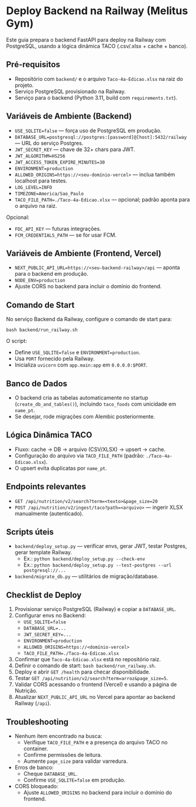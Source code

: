 # Deploy Backend na Railway (Melitus Gym)

Este guia prepara o backend FastAPI para deploy na Railway com PostgreSQL, usando a lógica dinâmica TACO (.csv/.xlsx + cache + banco).

## Pré-requisitos
- Repositório com `backend/` e o arquivo `Taco-4a-Edicao.xlsx` na raiz do projeto.
- Serviço PostgreSQL provisionado na Railway.
- Serviço para o backend (Python 3.11, build com `requirements.txt`).

## Variáveis de Ambiente (Backend)
- `USE_SQLITE=false` — força uso de PostgreSQL em produção.
- `DATABASE_URL=postgresql://postgres:[password]@[host]:5432/railway` — URL do serviço Postgres.
- `JWT_SECRET_KEY` — chave de 32+ chars para JWT.
- `JWT_ALGORITHM=HS256`
- `JWT_ACCESS_TOKEN_EXPIRE_MINUTES=30`
- `ENVIRONMENT=production`
- `ALLOWED_ORIGINS=https://<seu-domínio-vercel>` — inclua também localhost para testes.
- `LOG_LEVEL=INFO`
- `TIMEZONE=America/Sao_Paulo`
- `TACO_FILE_PATH=./Taco-4a-Edicao.xlsx` — opcional; padrão aponta para o arquivo na raiz.

Opcional:
- `FDC_API_KEY` — futuras integrações.
- `FCM_CREDENTIALS_PATH` — se for usar FCM.

## Variáveis de Ambiente (Frontend, Vercel)
- `NEXT_PUBLIC_API_URL=https://<seu-backend-railway>/api` — aponta para o backend em produção.
- `NODE_ENV=production`
- Ajuste CORS no backend para incluir o domínio do frontend.

## Comando de Start
No serviço Backend da Railway, configure o comando de start para:

```
bash backend/run_railway.sh
```

O script:
- Define `USE_SQLITE=false` e `ENVIRONMENT=production`.
- Usa `PORT` fornecido pela Railway.
- Inicializa `uvicorn` com `app.main:app` em `0.0.0.0:$PORT`.

## Banco de Dados
- O backend cria as tabelas automaticamente no startup (`create_db_and_tables()`), incluindo `taco_foods` com unicidade em `name_pt`.
- Se desejar, rode migrações com Alembic posteriormente.

## Lógica Dinâmica TACO
- Fluxo: cache → DB → arquivo (CSV/XLSX) → upsert → cache.
- Configuração do arquivo via `TACO_FILE_PATH` (padrão: `./Taco-4a-Edicao.xlsx`).
- O upsert evita duplicatas por `name_pt`.

## Endpoints relevantes
- `GET /api/nutrition/v2/search?term=<texto>&page_size=20`
- `POST /api/nutrition/v2/ingest/taco?path=<arquivo>` — ingerir XLSX manualmente (autenticado).

## Scripts úteis
- `backend/deploy_setup.py` — verificar envs, gerar JWT, testar Postgres, gerar template Railway.
  - Ex.: `python backend/deploy_setup.py --check-env`
  - Ex.: `python backend/deploy_setup.py --test-postgres --url postgresql://...`
- `backend/migrate_db.py` — utilitários de migração/database.

## Checklist de Deploy
1. Provisionar serviço PostgreSQL (Railway) e copiar a `DATABASE_URL`.
2. Configurar envs no Backend:
   - `USE_SQLITE=false`
   - `DATABASE_URL=...`
   - `JWT_SECRET_KEY=...`
   - `ENVIRONMENT=production`
   - `ALLOWED_ORIGINS=https://<domínio-vercel>`
   - `TACO_FILE_PATH=./Taco-4a-Edicao.xlsx`
3. Confirmar que `Taco-4a-Edicao.xlsx` está no repositório raiz.
4. Definir o comando de start: `bash backend/run_railway.sh`.
5. Deploy e abrir `GET /health` para checar disponibilidade.
6. Testar `GET /api/nutrition/v2/search?term=arroz&page_size=5`.
7. Validar CORS acessando o frontend (Vercel) e usando a página de Nutrição.
8. Atualizar `NEXT_PUBLIC_API_URL` no Vercel para apontar ao backend Railway (`/api`).

## Troubleshooting
- Nenhum item encontrado na busca:
  - Verifique `TACO_FILE_PATH` e a presença do arquivo TACO no container.
  - Confirme permissões de leitura.
  - Aumente `page_size` para validar varredura.
- Erros de banco:
  - Cheque `DATABASE_URL`.
  - Confirme `USE_SQLITE=false` em produção.
- CORS bloqueado:
  - Ajuste `ALLOWED_ORIGINS` no backend para incluir o domínio do frontend.